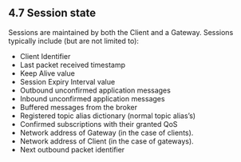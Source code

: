 <!-- transformation-note: left upstream numbering of headings for verification -->
## 4.7 Session state

Sessions are maintained by both the Client and a Gateway.
Sessions typically include (but are not limited to):

- Client Identifier
- Last packet received timestamp
- Keep Alive value
- Session Expiry Interval value
- Outbound unconfirmed application messages
- Inbound unconfirmed application messages
- Buffered messages from the broker
- Registered topic alias dictionary (normal topic alias’s)
- Confirmed subscriptions with their granted QoS
- Network address of Gateway (in the case of clients).
- Network address of Client (in the case of gateways).
- Next outbound packet identifier
